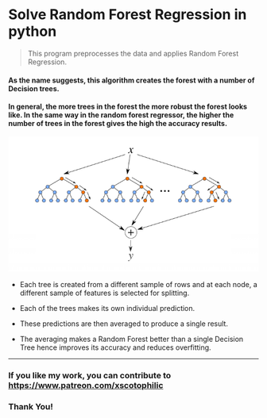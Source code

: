 # Solve Random Forest Regression in python
> This program preprocesses the data and applies Random Forest Regression.

#### As the name suggests, this algorithm creates the forest with a number of Decision trees.

#### In general, the more trees in the forest the more robust the forest looks like. In the same way in the random forest regressor, the higher the number of trees in the forest gives the high the accuracy results.

<img src="RF.png" />

* Each tree is created from a different sample of rows and at each node, a different sample of features is selected for splitting.

* Each of the trees makes its own individual prediction. 

* These predictions are then averaged to produce a single result.

* The averaging makes a Random Forest better than a single Decision Tree hence improves its accuracy and reduces overfitting. 
---
### If you like my work, you can contribute to https://www.patreon.com/xscotophilic

### Thank You!